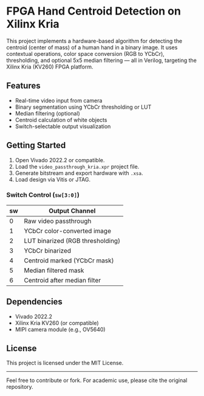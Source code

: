 # FPGA Hand Centroid Detection on Xilinx Kria

This project implements a hardware-based algorithm for detecting the centroid (center of mass) of a human hand in a binary image. It uses contextual operations, color space conversion (RGB to YCbCr), thresholding, and optional 5x5 median filtering — all in Verilog, targeting the Xilinx Kria (KV260) FPGA platform.

## Features
- Real-time video input from camera
- Binary segmentation using YCbCr thresholding or LUT
- Median filtering (optional)
- Centroid calculation of white objects
- Switch-selectable output visualization

## Getting Started

1. Open Vivado 2022.2 or compatible.
2. Load the `video_passthrough_kria.xpr` project file.
3. Generate bitstream and export hardware with `.xsa`.
4. Load design via Vitis or JTAG.

### Switch Control (`sw[3:0]`)
| sw | Output Channel                  |
|----|---------------------------------|
| 0  | Raw video passthrough           |
| 1  | YCbCr color-converted image     |
| 2  | LUT binarized (RGB thresholding)|
| 3  | YCbCr binarized                 |
| 4  | Centroid marked (YCbCr mask)    |
| 5  | Median filtered mask            |
| 6  | Centroid after median filter    |

## Dependencies
- Vivado 2022.2
- Xilinx Kria KV260 (or compatible)
- MIPI camera module (e.g., OV5640)

## License
This project is licensed under the MIT License.

---

Feel free to contribute or fork. For academic use, please cite the original repository.
